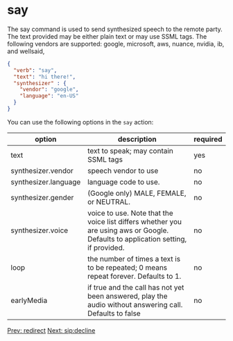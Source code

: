 # say

The say command is used to send synthesized speech to the remote party. The text provided may be either plain text or may use SSML tags.  The following vendors are supported: google, microsoft, aws, nuance, nvidia, ib, and wellsaid, 

```json
{
  "verb": "say",
  "text": "hi there!",
  "synthesizer" : {
    "vendor": "google",
    "language": "en-US"
  }
}
```

You can use the following options in the `say` action:

| option        | description | required  |
| ------------- |-------------| -----|
| text | text to speak; may contain SSML tags | yes |
| synthesizer.vendor | speech vendor to use| no |
| synthesizer.language | language code to use.  | no |
| synthesizer.gender | (Google only) MALE, FEMALE, or NEUTRAL.  | no |
| synthesizer.voice | voice to use.  Note that the voice list differs whether you are using aws or Google. Defaults to application setting, if provided. | no |
| loop | the number of times a text is to be repeated; 0 means repeat forever.  Defaults to 1. | no |
| earlyMedia | if true and the call has not yet been answered, play the audio without answering call.  Defaults to false | no |

<p class="flex">
<a href="/docs/webhooks/redirect">Prev: redirect</a>
<a href="/docs/webhooks/sip-decline">Next: sip:decline</a>
</p>
